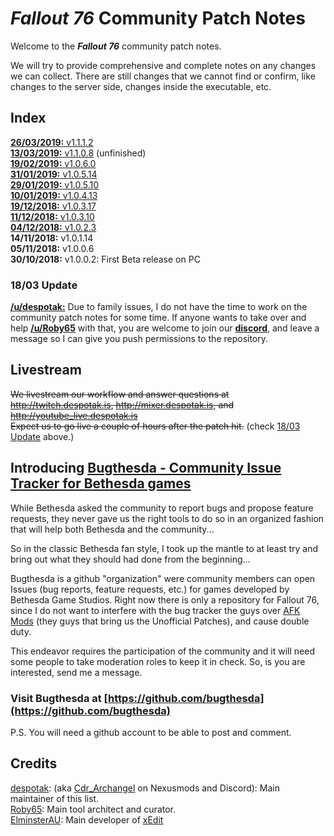 # _Fallout 76_ Community Patch Notes

Welcome to the _**Fallout 76**_ community patch notes.

We will try to provide comprehensive and complete notes on any changes we can collect. There are still changes that we cannot find or confirm, like changes to the server side, changes inside the executable, etc.

## Index

[**26/03/2019:** v1.1.1.2](v1.1.1.2.md)  
[**13/03/2019:** v1.1.0.8](v1.1.0.8.md) (unfinished)  
[**19/02/2019:** v1.0.6.0](v1.0.6.0.md)  
[**31/01/2019:** v1.0.5.14](v1.0.5.14.md)  
[**29/01/2019:** v1.0.5.10](v1.0.5.10.md)  
[**10/01/2019:** v1.0.4.13](v1.0.4.13.md)  
[**19/12/2018:** v1.0.3.17](v1.0.3.17.md)  
[**11/12/2018:** v1.0.3.10](v1.0.3.10.md)  
[**04/12/2018:** v1.0.2.3](v1.0.2.3.md)  
**14/11/2018:** v1.0.1.14  
**05/11/2018:** v1.0.0.6  
**30/10/2018:** v1.0.0.2: First Beta release on PC  

### 18/03 Update
**[/u/despotak:]((https://github.com/despotak))** Due to family issues, I do not have the time to work on the community patch notes for some time. If anyone wants to take over and help **[/u/Roby65](https://github.com/roby65)** with that, you are welcome to join our **[discord](https://discord.gg/4A9TqZd)**, and leave a message so I can give you push permissions to the repository.

## Livestream

~~We livestream our workflow and answer questions at <http://twitch.despotak.is>, <http://mixer.despotak.is>, and <http://youtube_live.despotak.is>  
Expect us to go live a couple of hours after the patch hit.~~ (check [18/03 Update](#1803-update) above.)

## Introducing [Bugthesda - Community Issue Tracker for Bethesda games](https://github.com/bugthesda)

While Bethesda asked the community to report bugs and propose feature requests, they never gave us the right tools to do so in an organized fashion that will help both Bethesda and the community...

So in the classic Bethesda fan style, I took up the mantle to at least try and bring out what they should had done from the beginning...

Bugthesda is a github "organization" were community members can open Issues (bug reports, feature requests, etc.) for games developed by Bethesda Game Studios. Right now there is only a repository for Fallout 76, since I do not want to interfere with the bug tracker the guys over [AFK Mods](https://afkmods.iguanadons.net/) (they guys that bring us the Unofficial Patches), and cause double duty.

This endeavor requires the participation of the community and it will need some people to take moderation roles to keep it in check. So, is you are interested, send me a message.

### Visit Bugthesda at [https://github.com/bugthesda](https://github.com/bugthesda)

P.S. You will need a github account to be able to post and comment.

## Credits

[despotak](https://github.com/despotak): (aka [Cdr_Archangel](https://www.nexusmods.com/users/34088075) on Nexusmods and Discord): Main maintainer of this list.  
[Roby65](https://github.com/roby65): Main tool architect and curator.  
[ElminsterAU](https://github.com/ElminsterAU): Main developer of [xEdit](https://github.com/TES5Edit/TES5Edit)
